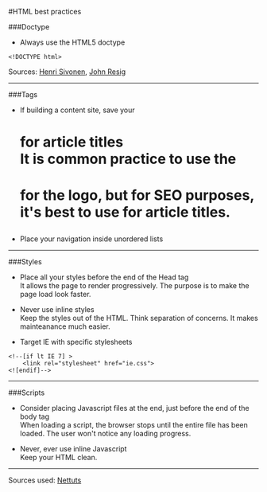 #HTML best practices

###Doctype 
- Always use the HTML5 doctype
```
<!DOCTYPE html>
```
Sources: [Henri Sivonen](http://hsivonen.iki.fi/doctype/), [John Resig](http://ejohn.org/blog/html5-doctype/)

***
###Tags
- If building a content site, save your <h1> for article titles  
It is common practice to use the <h1> for the logo, but for SEO purposes, it's best to use for article titles.  

- Place your navigation inside unordered lists 

***

###Styles
- Place all your styles before the end of the Head tag  
It allows the page to render progressively. The purpose is to make the page load look faster.  

- Never use inline styles  
Keep the styles out of the HTML. Think separation of concerns. It makes mainteanance much easier.  

- Target IE with specific stylesheets  
```
<!--[if lt IE 7] >
	<link rel="stylesheet" href="ie.css">
<![endif]-->
```

*** 

###Scripts
- Consider placing Javascript files at the end, just before the end of the body tag  
When loading a script, the browser stops until the entire file has been loaded. The user won't notice any loading progress.  

- Never, ever use inline Javascript  
Keep your HTML clean. 

*** 
Sources used: [Nettuts](http://net.tutsplus.com/tutorials/html-css-techniques/30-html-best-practices-for-beginners/)